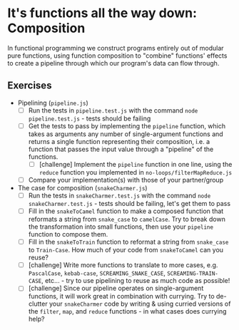 # It's functions all the way down: Composition

In functional programming we construct programs entirely out of modular pure functions, using function composition to "combine" functions' effects to create a pipeline through which our program's data can flow through.

## Exercises

- Pipelining (`pipeline.js`)
  - [ ] Run the tests in `pipeline.test.js` with the command `node pipeline.test.js` - tests should be failing
  - [ ] Get the tests to pass by implementing the `pipeline` function, which takes as arguments any number of single-argument functions and returns a single function representing their composition, i.e. a function that passes the input value through a "pipeline" of the functions.
    - [ ] [challenge] Implement the `pipeline` function in one line, using the `reduce` function you implemented in `no-loops/filterMapReduce.js`
  - [ ] Compare your implementation(s) with those of your partner/group

- The case for composition (`snakeCharmer.js`)
  - [ ] Run the tests in `snakeCharmer.test.js` with the command `node snakeCharmer.test.js` - tests should be failing, let's get them to pass
  - [ ] Fill in the `snakeToCamel` function to make a composed function that reformats a string from `snake_case` to `camelCase`. Try to break down the transformation into small functions, then use your `pipeline` function to compose them.
  - [ ] Fill in the `snakeToTrain` function to reformat a string from `snake_case` to `Train-Case`. How much of your code from `snakeToCamel` can you reuse?
  - [ ] [challenge] Write more functions to translate to more cases, e.g. `PascalCase`, `kebab-case`, `SCREAMING_SNAKE_CASE`, `SCREAMING-TRAIN-CASE`, etc... - try to use pipelining to reuse as much code as possible!
  - [ ] [challenge] Since our pipeline operates on single-argument functions, it will work great in combination with currying. Try to de-clutter your `snakeCharmer` code by writing & using curried versions of the `filter`, `map`, and `reduce` functions - in what cases does currying help?
